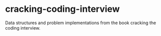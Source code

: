 # cracking-coding-interview
Data structures and problem implementations from the book cracking the coding interview.
